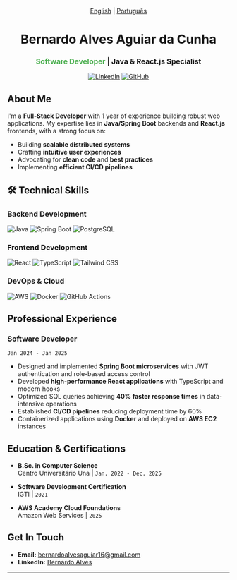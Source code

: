 <div align="center">

[English](README-en.md) | [Português](README.md)

# Bernardo Alves Aguiar da Cunha  
### <span style="color: #4CAF50">Software Developer</span> | Java & React.js Specialist

[![LinkedIn](https://img.shields.io/badge/-LinkedIn-0077B5?style=for-the-badge&logo=linkedin&logoColor=white)](https://www.linkedin.com/in/bernardo-alves-aguiar-da-cunha-b06364218/?locale=en_US)
[![GitHub](https://img.shields.io/badge/-GitHub-181717?style=for-the-badge&logo=github&logoColor=white)](https://github.com/bernardoadca18)

</div>

## About Me

I'm a **Full-Stack Developer** with 1 year of experience building robust web applications. My expertise lies in **Java/Spring Boot** backends and **React.js** frontends, with a strong focus on:

- Building **scalable distributed systems**
- Crafting **intuitive user experiences**
- Advocating for **clean code** and **best practices**
- Implementing **efficient CI/CD pipelines**

## 🛠 Technical Skills

### **Backend Development**
![Java](https://img.shields.io/badge/Java-ED8B00?style=for-the-badge&logo=java&logoColor=white)
![Spring Boot](https://img.shields.io/badge/Spring%20Boot-6DB33F?style=for-the-badge&logo=spring&logoColor=white)
![PostgreSQL](https://img.shields.io/badge/PostgreSQL-4169E1?style=for-the-badge&logo=postgresql&logoColor=white)

### **Frontend Development**
![React](https://img.shields.io/badge/React-61DAFB?style=for-the-badge&logo=react&logoColor=black)
![TypeScript](https://img.shields.io/badge/TypeScript-3178C6?style=for-the-badge&logo=typescript&logoColor=white)
![Tailwind CSS](https://img.shields.io/badge/Tailwind_CSS-38B2AC?style=for-the-badge&logo=tailwind-css&logoColor=white)

### **DevOps & Cloud**
![AWS](https://img.shields.io/badge/AWS-FF9900?style=for-the-badge&logo=amazon-aws&logoColor=white)
![Docker](https://img.shields.io/badge/Docker-2496ED?style=for-the-badge&logo=docker&logoColor=white)
![GitHub Actions](https://img.shields.io/badge/GitHub_Actions-2088FF?style=for-the-badge&logo=github-actions&logoColor=white)

## Professional Experience

### **Software Developer**  
`Jan 2024 - Jan 2025`  
- Designed and implemented **Spring Boot microservices** with JWT authentication and role-based access control
- Developed **high-performance React applications** with TypeScript and modern hooks
- Optimized SQL queries achieving **40% faster response times** in data-intensive operations
- Established **CI/CD pipelines** reducing deployment time by 60%
- Containerized applications using **Docker** and deployed on **AWS EC2** instances

## Education & Certifications

- **B.Sc. in Computer Science**  
  Centro Universitário Una | `Jan. 2022 - Dec. 2025`
  
- **Software Development Certification**  
  IGTI | `2021`
  
- **AWS Academy Cloud Foundations**  
  Amazon Web Services | `2025`

## Get In Touch

- **Email:** bernardoalvesaguiar16@gmail.com
- **LinkedIn:** [Bernardo Alves](https://www.linkedin.com/in/bernardo-alves-aguiar-da-cunha-b06364218/?locale=en_US)

---

<div align="center"></div>
